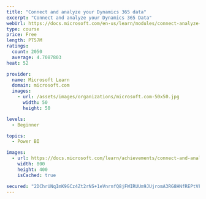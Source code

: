 ```yaml
---
title: "Connect and analyze your Dynamics 365 data​"
excerpt: "Connect and analyze your Dynamics 365 Data​"
webUrl: https://docs.microsoft.com/en-us/learn/modules/connect-analyze-dynamics-365-data/
type: course
price: Free
length: PT57M
ratings:
  count: 2050
  average: 4.7087803
heat: 52

provider:
  name: Microsoft Learn
  domain: microsoft.com
  images:
    - url: /assets/images/organizations/microsoft.com-50x50.jpg
      width: 50
      height: 50

levels:
  - Beginner

topics:
  - Power BI

images:
  - url: https://docs.microsoft.com/learn/achievements/connect-and-analyze-your-microsoft-dynamics-365-data-social.png
    width: 800
    height: 400
    isCached: true

secured: "2DChrUNqImK9GCz4Zt2rNS+1eVnrnfQ8jFWIRUUm9JUjromA3RG8HNfREPtVFZKO7El07OjOEKscPrBOOMaMfSkZCk673pBVlQSklaQyIip1lZyMrB+I++3vM/lhntOhfFqTmmrUzFcdq/NimDrF8Vd+7kiHftBJ9wblF3FUuJCCNLQud+KijfsgfzhkHQXBZFMoDX0EzwpSGTc1EmuBY1QCS+GGl4BOzSZhyYE/Q1kgnMeRpMK5/B9+NmZz44SuZrYFbWn+pGhKIU8PU4+xNmBHXIDiERuT4ZQTrSL+fWV4WYP7daDsGbO1oJFfZ7Qrr0VuF+9ZqJO/L/mp+0HVoJ1hgAm5U6INnbW8b2nBYuWTBSih0Q/qsZi6JjS5k16bVj+SVcFzfsHBL3xXuUHx/4vuxvtwJqkOBvxVuBgUl9Q=;aRj8TyinYL+XUooG5HirRw=="
---
```


